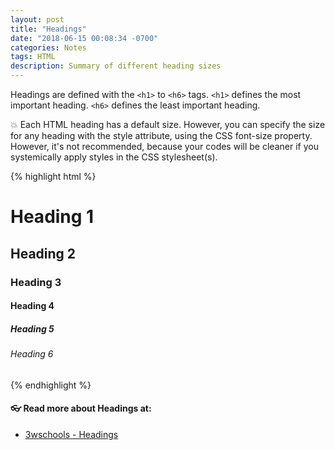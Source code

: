 ```yaml
---
layout: post
title: "Headings"
date: "2018-06-15 00:08:34 -0700"
categories: Notes
tags: HTML
description: Summary of different heading sizes
---
```



Headings are defined with the `<h1>` to `<h6>` tags. `<h1>` defines the most important heading. `<h6>` defines the least important heading.

💥 Each HTML heading has a default size. However, you can specify the size for any heading with the style attribute, using the CSS font-size property. However, it's not recommended, because your codes will be cleaner if you systemically apply styles in the CSS stylesheet(s).

{% highlight html %}
  <h1>Heading 1</h1>
  <h2>Heading 2</h2>
  <h3>Heading 3</h3>
  <h4>Heading 4</h4>
  <h5>Heading 5</h5>
  <h6>Heading 6</h6>
{% endhighlight %}

#### 👓 Read more about Headings at:

  - [3wschools - Headings](https://www.w3schools.com/html/html_headings.asp)
